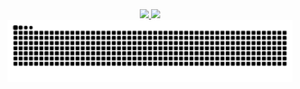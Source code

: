 <div align="center">
  <a href="https://github.com/selverie">
    <img height="250em" src="https://github-readme-stats.vercel.app/api/top-langs/?username=selverie&layout=compact&langs_count=20"/>
    <img height="250em" src="https://github-readme-stats.vercel.app/api?username=selverie&rank_icon=github"/>
  </a>
</div>

<div align="center">
  <picture>
    <source media="(prefers-color-scheme: dark)" srcset="https://raw.githubusercontent.com/selverie/selverie/output/github-contribution-grid-snake-dark.svg">
    <source media="(prefers-color-scheme: light)" srcset="https://raw.githubusercontent.com/selverie/selverie/output/github-contribution-grid-snake.svg">
    <img alt="github contribution grid snake animation" src="https://raw.githubusercontent.com/selverie/selverie/output/github-contribution-grid-snake.svg">
  </picture>
</div>

